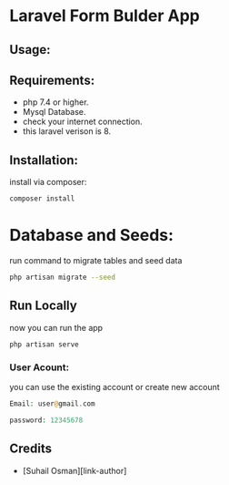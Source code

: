 

# Laravel Form Bulder App

## Usage:

## Requirements:
  
- php 7.4 or higher.
- Mysql Database.
- check your internet connection.
- this laravel verison is 8.
## Installation:

install via composer:

```bash
composer install
```

# Database and Seeds:
run command to migrate tables and seed data
```bash
php artisan migrate --seed
```


## Run Locally  

now you can run the app 
```
php artisan serve
```



### User Acount:

you can use the existing account or create new account

```php
Email: user@gmail.com

password: 12345678
```



## Credits

- [Suhail Osman][link-author]



